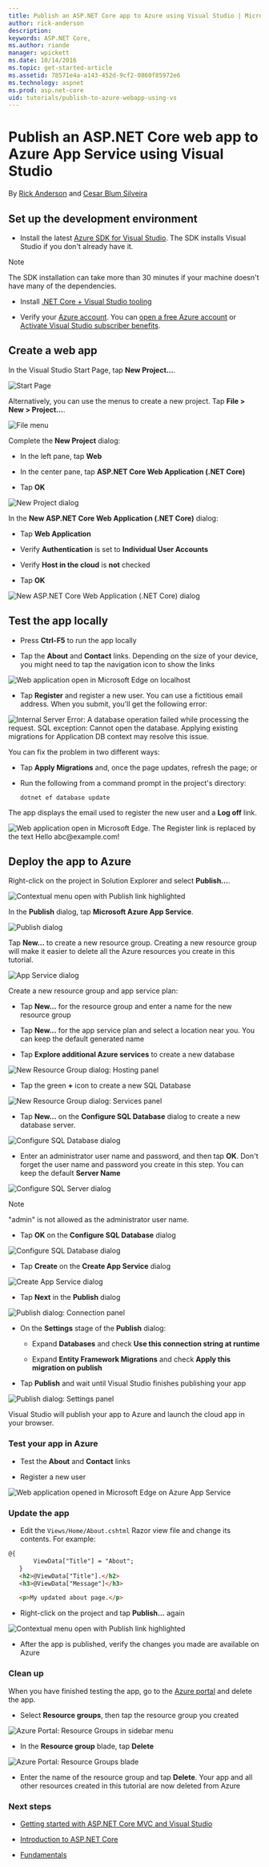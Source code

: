 ```yaml
---
title: Publish an ASP.NET Core app to Azure using Visual Studio | Microsoft Docs
author: rick-anderson
description: 
keywords: ASP.NET Core,
ms.author: riande
manager: wpickett
ms.date: 10/14/2016
ms.topic: get-started-article
ms.assetid: 78571e4a-a143-452d-9cf2-0860f85972e6
ms.technology: aspnet
ms.prod: asp.net-core
uid: tutorials/publish-to-azure-webapp-using-vs
---
```

# Publish an ASP.NET Core web app to Azure App Service using Visual Studio

By [Rick Anderson](https://twitter.com/RickAndMSFT) and [Cesar Blum Silveira](https://github.com/cesarbs)

## Set up the development environment

* Install the latest [Azure SDK for Visual Studio](https://www.visualstudio.com/features/azure-tools-vs). The SDK installs Visual Studio if you don't already have it.

> [!NOTE]
> The SDK installation can take more than 30 minutes if your machine doesn't have many of the dependencies.

* Install [.NET Core + Visual Studio tooling](http://go.microsoft.com/fwlink/?LinkID=798306)

* Verify your [Azure account](https://portal.azure.com/). You can [open a free Azure account](https://azure.microsoft.com/pricing/free-trial/) or [Activate Visual Studio subscriber benefits](https://azure.microsoft.com/pricing/member-offers/msdn-benefits-details/).

## Create a web app

In the Visual Studio Start Page, tap **New Project...**.

![Start Page](publish-to-azure-webapp-using-vs/_static/new_project.png)

Alternatively, you can use the menus to create a new project. Tap **File > New > Project...**.

![File menu](publish-to-azure-webapp-using-vs/_static/alt_new_project.png)

Complete the **New Project** dialog:

* In the left pane, tap **Web**

* In the center pane, tap **ASP.NET Core Web Application (.NET Core)**

* Tap **OK**

![New Project dialog](publish-to-azure-webapp-using-vs/_static/new_prj.png)

In the **New ASP.NET Core Web Application (.NET Core)** dialog:

* Tap **Web Application**

* Verify **Authentication** is set to **Individual User Accounts**

* Verify **Host in the cloud** is **not** checked

* Tap **OK**

![New ASP.NET Core Web Application (.NET Core) dialog](publish-to-azure-webapp-using-vs/_static/noath.png)

## Test the app locally

* Press **Ctrl-F5** to run the app locally

* Tap the **About** and **Contact** links. Depending on the size of your device, you might need to tap the navigation icon to show the links

![Web application open in Microsoft Edge on localhost](publish-to-azure-webapp-using-vs/_static/show.png)

* Tap **Register** and register a new user. You can use a fictitious email address. When you submit, you'll get the following error:

![Internal Server Error: A database operation failed while processing the request. SQL exception: Cannot open the database. Applying existing migrations for Application DB context may resolve this issue.](publish-to-azure-webapp-using-vs/_static/mig.png)

You can fix the problem in two different ways:

* Tap **Apply Migrations** and, once the page updates, refresh the page; or

* Run the following from a command prompt in the project's directory:

  <!-- literal_block {"ids": [], "xml:space": "preserve"} -->

  ```
  dotnet ef database update
     ```

The app displays the email used to register the new user and a **Log off** link.

![Web application open in Microsoft Edge. The Register link is replaced by the text Hello abc@example.com!](publish-to-azure-webapp-using-vs/_static/hello.png)

## Deploy the app to Azure

Right-click on the project in Solution Explorer and select **Publish...**.

![Contextual menu open with Publish link highlighted](publish-to-azure-webapp-using-vs/_static/pub.png)

In the **Publish** dialog, tap **Microsoft Azure App Service**.

![Publish dialog](publish-to-azure-webapp-using-vs/_static/maas1.png)

Tap **New...** to create a new resource group. Creating a new resource group will make it easier to delete all the Azure resources you create in this tutorial.

![App Service dialog](publish-to-azure-webapp-using-vs/_static/newrg1.png)

Create a new resource group and app service plan:

* Tap **New...** for the resource group and enter a name for the new resource group

* Tap **New...** for the  app service plan and select a location near you. You can keep the default generated name

* Tap **Explore additional Azure services** to create a new database

![New Resource Group dialog: Hosting panel](publish-to-azure-webapp-using-vs/_static/cas.png)

* Tap the green **+** icon to create a new SQL Database

![New Resource Group dialog: Services panel](publish-to-azure-webapp-using-vs/_static/sql.png)

* Tap **New...** on the **Configure SQL Database** dialog to create a new database server.

![Configure SQL Database dialog](publish-to-azure-webapp-using-vs/_static/conf.png)

* Enter an administrator user name and password, and then tap **OK**. Don't forget the user name and password you create in this step. You can keep the default **Server Name**

![Configure SQL Server dialog](publish-to-azure-webapp-using-vs/_static/conf_servername.png)

> [!NOTE]
> "admin" is not allowed as the administrator user name.

* Tap **OK** on the  **Configure SQL Database** dialog

![Configure SQL Database dialog](publish-to-azure-webapp-using-vs/_static/conf_final.png)

* Tap **Create** on the **Create App Service** dialog

![Create App Service dialog](publish-to-azure-webapp-using-vs/_static/create_as.png)

* Tap **Next** in the **Publish** dialog

![Publish dialog: Connection panel](publish-to-azure-webapp-using-vs/_static/pubc.png)

* On the **Settings** stage of the **Publish** dialog:

  * Expand **Databases** and check **Use this connection string at runtime**

  * Expand **Entity Framework Migrations** and check **Apply this migration on publish**

* Tap **Publish** and wait until Visual Studio finishes publishing your app

![Publish dialog: Settings panel](publish-to-azure-webapp-using-vs/_static/pubs.png)

Visual Studio will publish your app to Azure and launch the cloud app in your browser.

### Test your app in Azure

* Test the **About** and **Contact** links

* Register a new user

![Web application opened in Microsoft Edge on Azure App Service](publish-to-azure-webapp-using-vs/_static/final.png)

### Update the app

* Edit the `Views/Home/About.cshtml` Razor view file and change its contents. For example:

<!-- literal_block {"ids": [], "linenos": false, "xml:space": "preserve", "language": "html", "highlight_args": {"hl_lines": [7]}} -->

```html
@{
       ViewData["Title"] = "About";
   }
   <h2>@ViewData["Title"].</h2>
   <h3>@ViewData["Message"]</h3>

   <p>My updated about page.</p>
   ```

* Right-click on the project and tap **Publish...** again

![Contextual menu open with Publish link highlighted](publish-to-azure-webapp-using-vs/_static/pub.png)

* After the app is published, verify the changes you made are available on Azure

### Clean up

When you have finished testing the app, go to the [Azure portal](https://portal.azure.com/) and delete the app.

* Select **Resource groups**, then tap the resource group you created

![Azure Portal: Resource Groups in sidebar menu](publish-to-azure-webapp-using-vs/_static/portalrg.png)

* In the **Resource group** blade, tap **Delete**

![Azure Portal: Resource Groups blade](publish-to-azure-webapp-using-vs/_static/rgd.png)

* Enter the name of the resource group and tap **Delete**. Your app and all other resources created in this tutorial are now deleted from Azure

### Next steps

* [Getting started with ASP.NET Core MVC and Visual Studio](first-mvc-app/start-mvc.md)

* [Introduction to ASP.NET Core](../index.md)

* [Fundamentals](../fundamentals/index.md)
